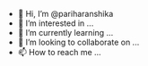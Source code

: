 - 👋 Hi, I’m @pariharanshika
- 👀 I’m interested in ...
- 🌱 I’m currently learning ...
- 💞️ I’m looking to collaborate on ...
- 📫 How to reach me ...

<!---
pariharanshika/pariharanshika is a ✨ special ✨ repository because its `README.md` (this file) appears on your GitHub profile.
You can click the Preview link to take a look at your changes.
--->

